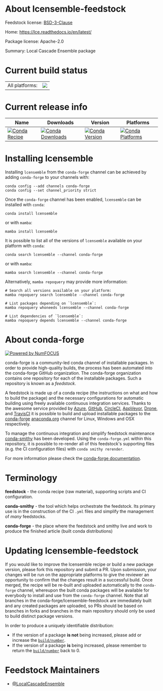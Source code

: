 About lcensemble-feedstock
==========================

Feedstock license: [BSD-3-Clause](https://github.com/conda-forge/lcensemble-feedstock/blob/main/LICENSE.txt)

Home: https://lce.readthedocs.io/en/latest/

Package license: Apache-2.0

Summary: Local Cascade Ensemble package

Current build status
====================


<table><tr><td>All platforms:</td>
    <td>
      <a href="https://dev.azure.com/conda-forge/feedstock-builds/_build/latest?definitionId=16264&branchName=main">
        <img src="https://dev.azure.com/conda-forge/feedstock-builds/_apis/build/status/lcensemble-feedstock?branchName=main">
      </a>
    </td>
  </tr>
</table>

Current release info
====================

| Name | Downloads | Version | Platforms |
| --- | --- | --- | --- |
| [![Conda Recipe](https://img.shields.io/badge/recipe-lcensemble-green.svg)](https://anaconda.org/conda-forge/lcensemble) | [![Conda Downloads](https://img.shields.io/conda/dn/conda-forge/lcensemble.svg)](https://anaconda.org/conda-forge/lcensemble) | [![Conda Version](https://img.shields.io/conda/vn/conda-forge/lcensemble.svg)](https://anaconda.org/conda-forge/lcensemble) | [![Conda Platforms](https://img.shields.io/conda/pn/conda-forge/lcensemble.svg)](https://anaconda.org/conda-forge/lcensemble) |

Installing lcensemble
=====================

Installing `lcensemble` from the `conda-forge` channel can be achieved by adding `conda-forge` to your channels with:

```
conda config --add channels conda-forge
conda config --set channel_priority strict
```

Once the `conda-forge` channel has been enabled, `lcensemble` can be installed with `conda`:

```
conda install lcensemble
```

or with `mamba`:

```
mamba install lcensemble
```

It is possible to list all of the versions of `lcensemble` available on your platform with `conda`:

```
conda search lcensemble --channel conda-forge
```

or with `mamba`:

```
mamba search lcensemble --channel conda-forge
```

Alternatively, `mamba repoquery` may provide more information:

```
# Search all versions available on your platform:
mamba repoquery search lcensemble --channel conda-forge

# List packages depending on `lcensemble`:
mamba repoquery whoneeds lcensemble --channel conda-forge

# List dependencies of `lcensemble`:
mamba repoquery depends lcensemble --channel conda-forge
```


About conda-forge
=================

[![Powered by
NumFOCUS](https://img.shields.io/badge/powered%20by-NumFOCUS-orange.svg?style=flat&colorA=E1523D&colorB=007D8A)](https://numfocus.org)

conda-forge is a community-led conda channel of installable packages.
In order to provide high-quality builds, the process has been automated into the
conda-forge GitHub organization. The conda-forge organization contains one repository
for each of the installable packages. Such a repository is known as a *feedstock*.

A feedstock is made up of a conda recipe (the instructions on what and how to build
the package) and the necessary configurations for automatic building using freely
available continuous integration services. Thanks to the awesome service provided by
[Azure](https://azure.microsoft.com/en-us/services/devops/), [GitHub](https://github.com/),
[CircleCI](https://circleci.com/), [AppVeyor](https://www.appveyor.com/),
[Drone](https://cloud.drone.io/welcome), and [TravisCI](https://travis-ci.com/)
it is possible to build and upload installable packages to the
[conda-forge](https://anaconda.org/conda-forge) [anaconda.org](https://anaconda.org/)
channel for Linux, Windows and OSX respectively.

To manage the continuous integration and simplify feedstock maintenance
[conda-smithy](https://github.com/conda-forge/conda-smithy) has been developed.
Using the ``conda-forge.yml`` within this repository, it is possible to re-render all of
this feedstock's supporting files (e.g. the CI configuration files) with ``conda smithy rerender``.

For more information please check the [conda-forge documentation](https://conda-forge.org/docs/).

Terminology
===========

**feedstock** - the conda recipe (raw material), supporting scripts and CI configuration.

**conda-smithy** - the tool which helps orchestrate the feedstock.
                   Its primary use is in the construction of the CI ``.yml`` files
                   and simplify the management of *many* feedstocks.

**conda-forge** - the place where the feedstock and smithy live and work to
                  produce the finished article (built conda distributions)


Updating lcensemble-feedstock
=============================

If you would like to improve the lcensemble recipe or build a new
package version, please fork this repository and submit a PR. Upon submission,
your changes will be run on the appropriate platforms to give the reviewer an
opportunity to confirm that the changes result in a successful build. Once
merged, the recipe will be re-built and uploaded automatically to the
`conda-forge` channel, whereupon the built conda packages will be available for
everybody to install and use from the `conda-forge` channel.
Note that all branches in the conda-forge/lcensemble-feedstock are
immediately built and any created packages are uploaded, so PRs should be based
on branches in forks and branches in the main repository should only be used to
build distinct package versions.

In order to produce a uniquely identifiable distribution:
 * If the version of a package **is not** being increased, please add or increase
   the [``build/number``](https://docs.conda.io/projects/conda-build/en/latest/resources/define-metadata.html#build-number-and-string).
 * If the version of a package **is** being increased, please remember to return
   the [``build/number``](https://docs.conda.io/projects/conda-build/en/latest/resources/define-metadata.html#build-number-and-string)
   back to 0.

Feedstock Maintainers
=====================

* [@LocalCascadeEnsemble](https://github.com/LocalCascadeEnsemble/)

